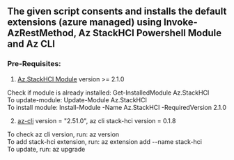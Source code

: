 ## The given script consents and installs the default extensions (azure managed) using Invoke-AzRestMethod, Az StackHCI Powershell Module and Az CLI 

### Pre-Requisites: 

1. [Az.StackHCI Module](https://www.powershellgallery.com/packages/Az.StackHCI/2.1.0) version >= 2.1.0 

Check if module is already installed: Get-InstalledModule Az.StackHCI   
To update-module: Update-Module Az.StackHCI  
To install module: Install-Module -Name Az.StackHCI -RequiredVersion 2.1.0  

2. [az-cli](https://learn.microsoft.com/en-us/cli/azure/stack-hci?view=azure-cli-latest) version = "2.51.0", az cli stack-hci version = 0.1.8 

To check az cli version, run: az version  
To add stack-hci extension, run: az extension add --name stack-hci   
To update, run: az upgrade  